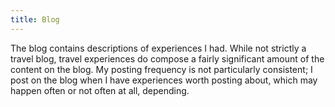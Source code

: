 ```yaml
---
title: Blog
---
```


The blog contains descriptions of experiences I had. While not strictly a travel blog, travel experiences do compose a fairly significant amount of the content on the blog. My posting frequency is not particularly consistent; I post on the blog when I have experiences worth posting about, which may happen often or not often at all, depending.
